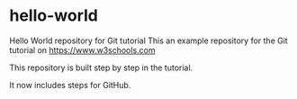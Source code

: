# hello-world

Hello World repository for Git tutorial
This an example repository for the Git tutorial on https://www.w3schools.com

This repository is built step by step in the tutorial.

It now  includes steps for GitHub.
